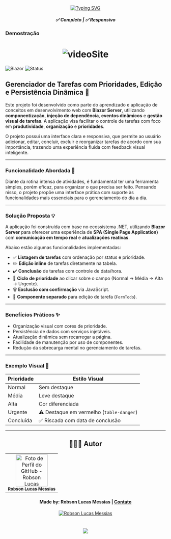 <div align="center">
  <a href="https://git.io/typing-svg">
    <img src="https://readme-typing-svg.demolab.com?font=Silkscreen&size=20&duration=1500&pause=1000&center=true&vCenter=true&multiline=true&repeat=false&random=false&width=700&height=110&lines=Planner+Blazor" 
    alt="Typing SVG" />
  </a>

  <h5 align="center"> 
    <b>✅ Completo</b> | <b>✅ Responsivo</b>
  </h5>
</div>

### Demostração 

<h1 align="center">
  <img alt="videoSite" title="videoSite" src="PlannerBlazor/wwwroot/assets/planner-blazor.gif"/>
</h1>

![Blazor](https://img.shields.io/badge/Blazor-Server-blueviolet?logo=blazor)   ![Status](https://img.shields.io/badge/status-concluido-green)  

## Gerenciador de Tarefas com Prioridades, Edição e Persistência Dinâmica 🚀

Este projeto foi desenvolvido como parte do aprendizado e aplicação de conceitos em desenvolvimento web com **Blazor Server**, utilizando **componentização**, **injeção de dependência**, **eventos dinâmicos** e **gestão visual de tarefas**. A aplicação visa facilitar o controle de tarefas com foco em **produtividade**, **organização** e **prioridades**.

O projeto possui uma interface clara e responsiva, que permite ao usuário adicionar, editar, concluir, excluir e reorganizar tarefas de acordo com sua importância, trazendo uma experiência fluida com feedback visual inteligente.

---

### Funcionalidade Abordada 🧠

Diante da rotina intensa de atividades, é fundamental ter uma ferramenta simples, porém eficaz, para organizar o que precisa ser feito. Pensando nisso, o projeto propõe uma interface prática com suporte às funcionalidades mais essenciais para o gerenciamento do dia a dia.

---

### Solução Proposta 💡

A aplicação foi construída com base no ecossistema .NET, utilizando **Blazor Server** para oferecer uma experiência de **SPA (Single Page Application)** com **comunicação em tempo real** e **atualizações reativas**.

Abaixo estão algumas funcionalidades implementadas:

* ✅ **Listagem de tarefas** com ordenação por status e prioridade.  
* ✏️ **Edição inline** de tarefas diretamente na tabela.  
* ✔️ **Conclusão** de tarefas com controle de data/hora.  
* 🔄 **Ciclo de prioridade** ao clicar sobre o campo (Normal → Média → Alta → Urgente).  
* 🗑️ **Exclusão com confirmação** via JavaScript.  
* 🧩 **Componente separado** para edição de tarefa (`FormTodo`).  

---

### Benefícios Práticos ✨

* Organização visual com cores de prioridade.  
* Persistência de dados com serviços injetáveis.  
* Atualização dinâmica sem recarregar a página.  
* Facilidade de manutenção por uso de componentes.  
* Redução da sobrecarga mental no gerenciamento de tarefas.

---

### Exemplo Visual 🎯

| Prioridade      | Estilo Visual                  |
|-----------------|--------------------------------|
| Normal          | Sem destaque                  |
| Média           | Leve destaque                 |
| Alta            | Cor diferenciada               |
| Urgente         | ⚠️ Destaque em vermelho (`table-danger`)  |
| Concluída       | ✅ Riscada com data de conclusão  |

---

  <div align="center">
  
  ## 👩🏻‍💻 Autor <br>
  
  <table>
    <tr>
      <td align="center">
        <a href="https://github.com/robsonlmds">
          <img src="https://avatars.githubusercontent.com/u/e?email=robsonlmds@hotmail.com&s=500" width="100px;" title="Autor Robson Lucas Messias" alt="Foto de Perfil do GitHub - Robson Lucas Messias"/><br>
          <sub>
            <b>Robson Lucas Messias</b>
          </sub>
        </a>
      </td>
    </tr>
  </table>
  
  </div>
   
  <h4 align="center">
    Made by: Robson Lucas Messias | <a href="mailto:robsonlmds@hotmail.com">Contato</a>
  </h4>
  
  <p align="center">
    <a href="https://www.linkedin.com/in/r-lucas-messias/">
      <img alt="Robson Lucas Messias" src="https://img.shields.io/badge/LinkedIn-R.Lucas_Messias-0e76a8?style=flat&logoColor=white&logo=linkedin">
    </a>
  </p>
  
  <h1 align="center">
  <img src="https://readme-typing-svg.herokuapp.com/?font=Silkscreen&size=35&center=true&vCenter=true&width=700&height=70&duration=5000&lines=Obrigado+pela+atenção!;" />
  </h1>
